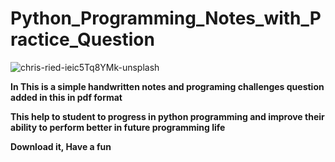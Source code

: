 # Python_Programming_Notes_with_Practice_Question

![chris-ried-ieic5Tq8YMk-unsplash](https://user-images.githubusercontent.com/106165581/206634662-3a02753b-7ab9-424e-8c41-2245d55d9992.jpg)



**In This is a simple handwritten notes and programing challenges question added in this in pdf format** 


**This help to student to progress in python programming and improve their ability to perform better in future programming life**


**Download it, Have a fun**
